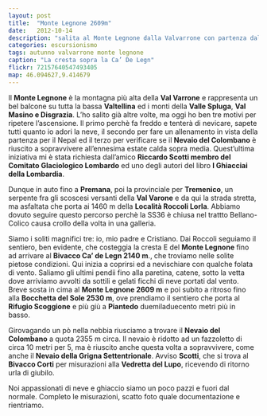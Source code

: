 ```yaml
---
layout: post
title:  "Monte Legnone 2609m"
date:   2012-10-14
description: "salita al Monte Legnone dalla Valvarrone con partenza dal Rifugio Roccoli Lorla"
categories: escursionismo
tags: autunno valvarrone monte legnone
caption: "La cresta sopra la Ca’ De Legn"
flickr: 72157640547493405
map: 46.094627,9.414679
---
```


Il **Monte Legnone** è la montagna più alta della **Val Varrone** e rappresenta un bel balcone su tutta la bassa **Valtellina** ed i monti della **Valle Spluga**, **Val Masino e Disgrazia**. L’ho salito già altre volte, ma oggi ho ben tre motivi per ripetere l’ascensione. Il primo perchè fa freddo e tenterà di nevicare, sapete tutti quanto io adori la neve,  il secondo per fare un allenamento in vista della partenza per il Nepal ed il terzo per verificare se il **Nevaio del Colombano** è riuscito a sopravvivere all’ennesima estate calda sopra media. Quest’ultima iniziativa mi è stata richiesta dall’amico **Riccardo Scotti membro del Comitato Glaciologico Lombardo** ed uno degli autori del libro **I Ghiacciai della Lombardia**.

Dunque in auto fino a **Premana**, poi la provinciale per **Tremenico**, un serpente fra gli scoscesi versanti della **Val  Varone** e da qui la strada stretta, ma asfaltata che porta ai 1460 m della **Località Roccoli Lorla**. Abbiamo dovuto seguire questo percorso perchè la SS36 è chiusa nel trattto Bellano-Colico causa crollo della volta in una galleria.

Siamo i soliti magnifici tre: io, mio padre e Cristiano. Dai Roccoli seguiamo il sentiero, ben evidente, che costeggia la cresta E del **Monte Legnone** fino ad arrivare al **Bivacco Ca’ de Legn 2140 m**., che troviamo nelle solite pietose condizioni. Qui inizia a coprirsi ed a nevischiare con qualche folata di vento. Saliamo gli ultimi pendii fino alla paretina, catene, sotto la vetta dove arriviamo avvolti da sottili e gelati ficchi di neve portati dal vento. Breve sosta in cima al **Monte Legnone 2609 m** e poi subito a ritroso fino alla **Bocchetta del Sole 2530 m**, ove prendiamo il sentiero che porta al **Rifugio Scoggione** e più giù a **Piantedo**  duemiladuecento metri più in basso.

Girovagando un pò nella nebbia riusciamo a trovare il **Nevaio del Colombano** a quota 2355 m circa. Il nevaio è ridotto ad un fazzoletto di circa 10 metri per 5, ma è riuscito anche questa volta a sopravvivere, come anche il **Nevaio della Grigna Settentrionale**. Avviso **Scotti**, che si trova al **Bivacco Corti** per misurazioni alla **Vedretta del Lupo**, ricevendo di ritorno urla di giubilo.

Noi appassionati di neve e ghiaccio siamo un poco pazzi e fuori dal normale. Completo le misurazioni, scatto foto quale documentazione e rientriamo.



